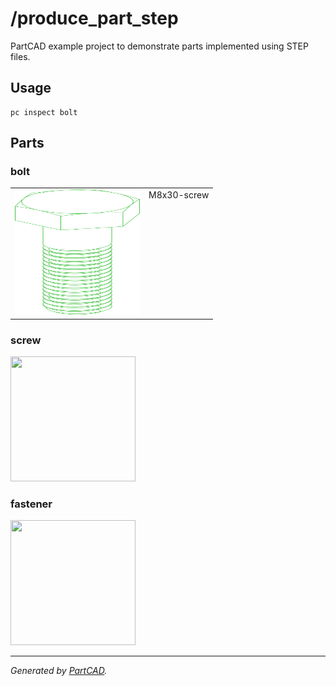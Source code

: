 # /produce_part_step

PartCAD example project to demonstrate parts implemented using STEP files.

## Usage
```shell
pc inspect bolt
```


## Parts

### bolt
<table><tr>
<td valign=top><img src="./bolt.svg" width="200" height="200"></td>
<td valign=top>M8x30-screw</td>
</tr></table>

### screw
<img src="./screw.svg" width="200" height="200">

### fastener
<img src="./fastener.svg" width="200" height="200">

---
*Generated by [PartCAD](https://partcad.org/).*
